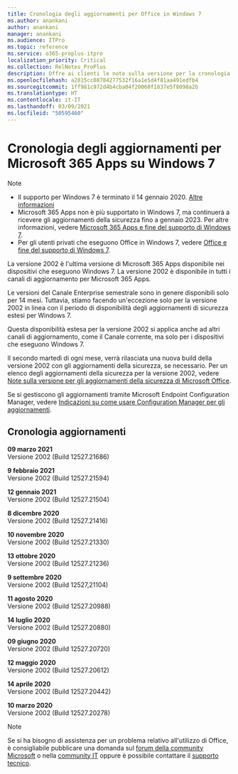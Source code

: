 ```yaml
---
title: Cronologia degli aggiornamenti per Office in Windows 7
ms.author: anankani
author: anankani
manager: anankani
ms.audience: ITPro
ms.topic: reference
ms.service: o365-proplus-itpro
localization_priority: Critical
ms.collection: RelNotes_ProPlus
description: Offre ai clienti le note sulla versione per la cronologia degli aggiornamenti per Microsoft 365 Apps per Windows 7
ms.openlocfilehash: a2815cc08784277532f16a1e5d4f81aa491edfb4
ms.sourcegitcommit: 1ff981c972d4b4cba04f20060f1837e5f8098a2b
ms.translationtype: HT
ms.contentlocale: it-IT
ms.lasthandoff: 03/09/2021
ms.locfileid: "50595460"
---
```

# <a name="update-history-for-microsoft-365-apps-on-windows-7"></a>Cronologia degli aggiornamenti per Microsoft 365 Apps su Windows 7 

 > [!NOTE]
>
>- Il supporto per Windows 7 è terminato il 14 gennaio 2020. [Altre informazioni](https://www.microsoft.com/microsoft-365/windows/end-of-windows-7-support)
>- Microsoft 365 Apps non è più supportato in Windows 7, ma continuerà a ricevere gli aggiornamenti della sicurezza fino a gennaio 2023. Per altre informazioni, vedere [Microsoft 365 Apps e fine del supporto di Windows 7](https://docs.microsoft.com/DeployOffice/endofsupport/windows-7-support).
>- Per gli utenti privati che eseguono Office in Windows 7, vedere [Office e fine del supporto di Windows 7](https://support.microsoft.com/office/78f20fab-b57b-44d7-8368-06a8493f3cb9).

La versione 2002 è l'ultima versione di Microsoft 365 Apps disponibile nei dispositivi che eseguono Windows 7. La versione 2002 è disponibile in tutti i canali di aggiornamento per Microsoft 365 Apps.

Le versioni del Canale Enterprise semestrale sono in genere disponibili solo per 14 mesi. Tuttavia, stiamo facendo un'eccezione solo per la versione 2002 in linea con il periodo di disponibilità degli aggiornamenti di sicurezza estesi per Windows 7.

Questa disponibilità estesa per la versione 2002 si applica anche ad altri canali di aggiornamento, come il Canale corrente, ma solo per i dispositivi che eseguono Windows 7.

Il secondo martedì di ogni mese, verrà rilasciata una nuova build della versione 2002 con gli aggiornamenti della sicurezza, se necessario. Per un elenco degli aggiornamenti della sicurezza per la versione 2002, vedere [Note sulla versione per gli aggiornamenti della sicurezza di Microsoft Office](microsoft365-apps-security-updates.md).

Se si gestiscono gli aggiornamenti tramite Microsoft Endpoint Configuration Manager, vedere [Indicazioni su come usare Configuration Manager per gli aggiornamenti](https://docs.microsoft.com/deployoffice/endofsupport/windows-7-support#guidance-when-using-configuration-manager-for-updates).


## <a name="update-history"></a>Cronologia aggiornamenti

[//]: # (NON RIMUOVERE)

**09 marzo 2021**<br/>
Versione 2002 (Build 12527.21686)<br/>

**9 febbraio 2021**<br/>
Versione 2002 (Build 12527.21594)<br/>

**12 gennaio 2021**<br/>
Versione 2002 (Build 12527.21504)<br/>

**8 dicembre 2020**<br/>
Versione 2002 (Build 12527.21416)<br/>

**10 novembre 2020**<br/>
Versione 2002 (Build 12527.21330)<br/>

**13 ottobre 2020**<br/>
Versione 2002 (Build 12527.21236)<br/>

**9 settembre 2020**<br/>
Versione 2002 (Build 12527,21104)<br/>

**11 agosto 2020**<br/>
Versione 2002 (Build 12527.20988)<br/>

**14 luglio 2020**<br/>
Versione 2002 (Build 12527.20880)<br/>

**09 giugno 2020**<br/>
Versione 2002 (Build 12527.20720)<br/>

**12 maggio 2020**<br/>
Versione 2002 (Build 12527.20612)<br/>

**14 aprile 2020**<br/>
Versione 2002 (Build 12527.20442)<br/>

**10 marzo 2020**<br/>
Versione 2002 (Build 12527.20278)<br/>




> [!NOTE]
> Se si ha bisogno di assistenza per un problema relativo all'utilizzo di Office, è consigliabile pubblicare una domanda sul [forum della community Microsoft](https://answers.microsoft.com/) o nella [community IT](https://techcommunity.microsoft.com/) oppure è possibile contattare il [supporto tecnico](https://support.microsoft.com/contactus).
